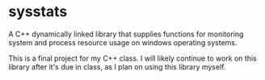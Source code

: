 # sysstats
A C++ dynamically linked library that supplies functions for monitoring system and process resource usage on windows operating systems. 

This is a final project for my C++ class. I will likely continue to work on this library after it's due in class, as I plan on using this library myself.
